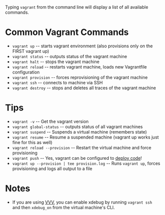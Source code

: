 Typing `vagrant` from the command line will display a list of all available commands.

# Common Vagrant Commands
- `vagrant up`          -- starts vagrant environment (also provisions only on the FIRST vagrant up)
- `vagrant status`      -- outputs status of the vagrant machine
- `vagrant halt`        -- stops the vagrant machine
- `vagrant reload`      -- restarts vagrant machine, loads new Vagrantfile configuration
- `vagrant provision`   -- forces reprovisioning of the vagrant machine
- `vagrant ssh`         -- connects to machine via SSH
- `vagrant destroy`     -- stops and deletes all traces of the vagrant machine

# Tips
- `vagrant -v`                  -- Get the vagrant version
- `vagrant global-status`       -- outputs status of all vagrant machines
- `vagrant suspend`             -- Suspends a virtual machine (remembers state)
- `vagrant resume`              -- Resume a suspended machine (vagrant up works just fine for this as well)
- `vagrant reload --provision`  -- Restart the virtual machine and force provisioning
- `vagrant push`                -- Yes, vagrant can be configured to [deploy code](http://docs.vagrantup.com/v2/push/index.html)!
- `vagrant up --provision | tee provision.log`  -- Runs `vagrant up`, forces provisioning and logs all output to a file

# Notes
- If you are using [VVV](https://github.com/varying-vagrant-vagrants/vvv/), you can enable xdebug by running `vagrant ssh` and then `xdebug_on` from the virtual machine's CLI.